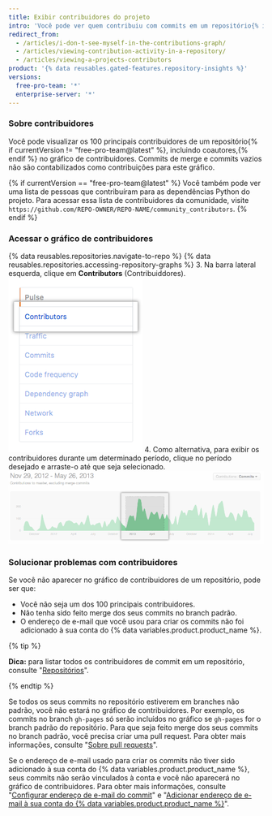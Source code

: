 ```yaml
---
title: Exibir contribuidores do projeto
intro: 'Você pode ver quem contribuiu com commits em um repositório{% if currentVersion == "free-pro-team@latest" %} e suas dependências{% endif %}.'
redirect_from:
  - /articles/i-don-t-see-myself-in-the-contributions-graph/
  - /articles/viewing-contribution-activity-in-a-repository/
  - /articles/viewing-a-projects-contributors
product: '{% data reusables.gated-features.repository-insights %}'
versions:
  free-pro-team: '*'
  enterprise-server: '*'
---
```


### Sobre contribuidores

Você pode visualizar os 100 principais contribuidores de um repositório{% if currentVersion != "free-pro-team@latest" %}, incluindo coautores,{% endif %} no gráfico de contribuidores. Commits de merge e commits vazios não são contabilizados como contribuições para este gráfico.

{% if currentVersion == "free-pro-team@latest" %}
Você também pode ver uma lista de pessoas que contribuíram para as dependências Python do projeto. Para acessar essa lista de contribuidores da comunidade, visite `https://github.com/REPO-OWNER/REPO-NAME/community_contributors`.
{% endif %}

### Acessar o gráfico de contribuidores

{% data reusables.repositories.navigate-to-repo %}
{% data reusables.repositories.accessing-repository-graphs %}
3. Na barra lateral esquerda, clique em **Contributors** (Contribuiddores). ![Aba de colaboradores](/assets/images/help/graphs/contributors_tab.png)
4. Como alternativa, para exibir os contribuidores durante um determinado período, clique no período desejado e arraste-o até que seja selecionado. ![Intervalo de tempo selecionado no gráfico de contribuidores](/assets/images/help/graphs/repo_contributors_click_drag_graph.png)

### Solucionar problemas com contribuidores

Se você não aparecer no gráfico de contribuidores de um repositório, pode ser que:
- Você não seja um dos 100 principais contribuidores.
- Não tenha sido feito merge dos seus commits no branch padrão.
- O endereço de e-mail que você usou para criar os commits não foi adicionado à sua conta do {% data variables.product.product_name %}.

{% tip %}

**Dica:** para listar todos os contribuidores de commit em um repositório, consulte "[Repositórios](/v3/repos/#list-contributors)".

{% endtip %}

Se todos os seus commits no repositório estiverem em branches não padrão, você não estará no gráfico de contribuidores. Por exemplo, os commits no branch `gh-pages` só serão incluídos no gráfico se `gh-pages` for o branch padrão do repositório. Para que seja feito merge dos seus commits no branch padrão, você precisa criar uma pull request. Para obter mais informações, consulte "[Sobre pull requests](/articles/about-pull-requests)".

Se o endereço de e-mail usado para criar os commits não tiver sido adicionado à sua conta do {% data variables.product.product_name %}, seus commits não serão vinculados à conta e você não aparecerá no gráfico de contribuidores. Para obter mais informações, consulte "[Configurar endereço de e-mail do commit](/articles/setting-your-commit-email-address)" e "[Adicionar endereço de e-mail à sua conta do {% data variables.product.product_name %}](/articles/adding-an-email-address-to-your-github-account)".
